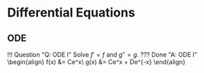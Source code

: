 # Differential Equations

## ODE
!!! Question "Q: ODE I"
    Solve $f' = f$ and $g'' = g$.
??? Done "A: ODE I" 
    \begin{align}
        f(x) &= Ce^x\\
        g(x) &= Ce^x + De^{-x}
    \end{align}

&nbsp;&nbsp;&nbsp;&nbsp;&nbsp;

